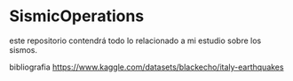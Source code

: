 # SismicOperations
este repositorio contendrá todo lo relacionado a mi estudio sobre los sismos.

bibliografia 
https://www.kaggle.com/datasets/blackecho/italy-earthquakes
